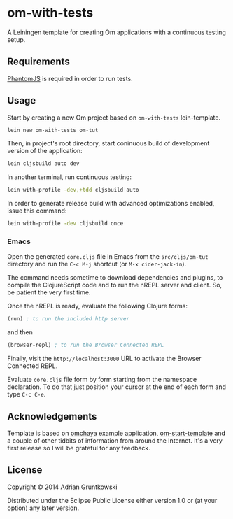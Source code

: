 # om-with-tests

A Leiningen template for creating Om applications with a continuous testing setup.

## Requirements

[PhantomJS][1] is required in order to run tests.

## Usage

Start by creating a new Om project based on `om-with-tests` lein-template.

```bash
lein new om-with-tests om-tut
```

Then, in project's root directory, start coninuous build of development version of the application:

```bash
lein cljsbuild auto dev
```

In another terminal, run continuous testing:

```bash
lein with-profile -dev,+tdd cljsbuild auto
```

In order to generate release build with advanced optimizations enabled, issue this command:

```bash
lein with-profile -dev cljsbuild once
```

### Emacs

Open the generated `core.cljs` file in Emacs from the `src/cljs/om-tut` directory and run the `C-c M-j` shortcut (or `M-x cider-jack-in`).

The command needs sometime to download dependencies and plugins, to compile the ClojureScript code and to run the nREPL server and client. So, be patient the very first time.

Once the nREPL is ready, evaluate the following Clojure forms:

```clj
(run) ; to run the included http server
```

and then

```clj
(browser-repl) ; to run the Browser Connected REPL
```

Finally, visit the `http://localhost:3000` URL to activate the Browser Connected REPL.

Evaluate `core.cljs` file form by form starting from the namespace declaration. To do that just position your cursor at the end of each form and type `C-c C-e`.

## Acknowledgements

Template is based on [omchaya][2] example application, [om-start-template][3] and a couple of other tidbits of information from around the Internet. It's a very first release so I will be grateful for any feedback.

## License

Copyright © 2014 Adrian Gruntkowski

Distributed under the Eclipse Public License either version 1.0 or (at
your option) any later version.

[1]: http://phantomjs.org
[2]: https://github.com/sgrove/omchaya
[3]: https://github.com/magomimmo/om-start-template
